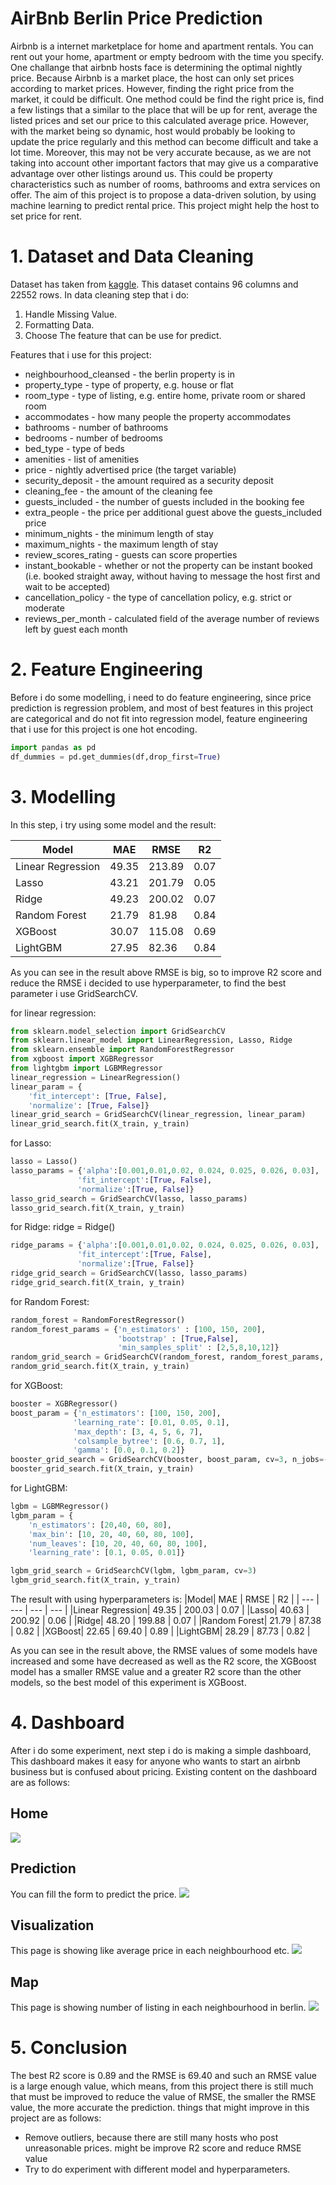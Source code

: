# AirBnb Berlin Price Prediction
Airbnb is a internet marketplace for home and apartment rentals. You can rent out your home, apartment or empty bedroom with the time you specify. One challange that airbnb hosts face is determining the optimal nightly price. 
Because Airbnb is a market place, the host can only set prices according to market prices. However, finding the right price from the market, it could be difficult. One method could be find the right price is, find a few listings that a similar to the place that will be up for rent, average the listed prices and set our price to this calculated average price. 
However, with the market being so dynamic, host would probably be looking to update the price regularly and this method can become difficult and take a lot time.
Moreover, this may not be very accurate because, as we are not taking into account other important factors that may give us a comparative advantage over other listings around us. This could be property characteristics such as number of rooms, bathrooms and extra services on offer.
The aim of this project is to propose a data-driven solution, by using machine learning to predict rental price. This project might help the host to set price for rent.

# 1. Dataset and Data Cleaning
Dataset has taken from [kaggle](https://www.kaggle.com/brittabettendorf/berlin-airbnb-data).
This dataset contains 96 columns and 22552 rows. In data cleaning step that i do:
1. Handle Missing Value.
2. Formatting Data.
3. Choose The feature that can be use for predict.

Features that i use for this project:
- neighbourhood_cleansed - the berlin property is in
- property_type - type of property, e.g. house or flat
- room_type - type of listing, e.g. entire home, private room or shared room
- accommodates - how many people the property accommodates
- bathrooms - number of bathrooms
- bedrooms - number of bedrooms
- bed_type - type of beds
- amenities - list of amenities
- price - nightly advertised price (the target variable)
- security_deposit - the amount required as a security deposit
- cleaning_fee - the amount of the cleaning fee
- guests_included - the number of guests included in the booking fee
- extra_people - the price per additional guest above the guests_included price
- minimum_nights - the minimum length of stay
- maximum_nights - the maximum length of stay
- review_scores_rating - guests can score properties
- instant_bookable - whether or not the property can be instant booked (i.e. booked straight away, without having to message the host first and wait to be accepted)
- cancellation_policy - the type of cancellation policy, e.g. strict or moderate
- reviews_per_month - calculated field of the average number of reviews left by guest each month

# 2. Feature Engineering
Before i do some modelling, i need to do feature engineering, since price prediction is regression problem, and most of best features in this project are categorical and do not fit into regression model, feature engineering that i use for this project is one hot encoding.
```python
import pandas as pd
df_dummies = pd.get_dummies(df,drop_first=True)
```

# 3. Modelling
In this step, i try using some model and the result:

|Model| MAE | RMSE | R2 |
| --- | --- | --- | --- |
|Linear Regression| 49.35 |	213.89 | 0.07 |
|Lasso| 43.21 |	201.79 | 0.05 |
|Ridge| 49.23	| 200.02 | 0.07 |
|Random Forest| 21.79 | 81.98 |	0.84 |
|XGBoost| 30.07 |	115.08 | 0.69 |
|LightGBM| 27.95 | 82.36 | 0.84 |

As you can see in the result above RMSE is big, so to improve R2 score and reduce the RMSE i decided to use hyperparameter, to find the best parameter i use GridSearchCV.

for linear regression:
```python
from sklearn.model_selection import GridSearchCV
from sklearn.linear_model import LinearRegression, Lasso, Ridge
from sklearn.ensemble import RandomForestRegressor
from xgboost import XGBRegressor
from lightgbm import LGBMRegressor
linear_regression = LinearRegression()
linear_param = {
    'fit_intercept': [True, False],
    'normalize': [True, False]}
linear_grid_search = GridSearchCV(linear_regression, linear_param)
linear_grid_search.fit(X_train, y_train)
```
for Lasso:
```python
lasso = Lasso()
lasso_params = {'alpha':[0.001,0.01,0.02, 0.024, 0.025, 0.026, 0.03],
               'fit_intercept':[True, False],
               'normalize':[True, False]}
lasso_grid_search = GridSearchCV(lasso, lasso_params)
lasso_grid_search.fit(X_train, y_train)
```
for Ridge:
ridge = Ridge()
```python
ridge_params = {'alpha':[0.001,0.01,0.02, 0.024, 0.025, 0.026, 0.03],
               'fit_intercept':[True, False],
               'normalize':[True, False]}
ridge_grid_search = GridSearchCV(lasso, lasso_params)
ridge_grid_search.fit(X_train, y_train)
```
for Random Forest:
```python
random_forest = RandomForestRegressor()
random_forest_params = {'n_estimators' : [100, 150, 200],
                        'bootstrap' : [True,False],
                        'min_samples_split' : [2,5,8,10,12]}
random_grid_search = GridSearchCV(random_forest, random_forest_params, cv=3, n_jobs=-1)
random_grid_search.fit(X_train, y_train)
```
for XGBoost:
```python
booster = XGBRegressor()
boost_param = {'n_estimators': [100, 150, 200],
              'learning_rate': [0.01, 0.05, 0.1], 
              'max_depth': [3, 4, 5, 6, 7],
              'colsample_bytree': [0.6, 0.7, 1],
              'gamma': [0.0, 0.1, 0.2]}
booster_grid_search = GridSearchCV(booster, boost_param, cv=3, n_jobs=-1)
booster_grid_search.fit(X_train, y_train)
```
for LightGBM:
```python
lgbm = LGBMRegressor()
lgbm_param = {
    'n_estimators': [20,40, 60, 80],
    'max_bin': [10, 20, 40, 60, 80, 100],
    'num_leaves': [10, 20, 40, 60, 80, 100],
    'learning_rate': [0.1, 0.05, 0.01]}

lgbm_grid_search = GridSearchCV(lgbm, lgbm_param, cv=3)
lgbm_grid_search.fit(X_train, y_train)
```
The result with using hyperparameters is:
|Model| MAE | RMSE | R2 |
| --- | --- | --- | --- |
|Linear Regression| 49.35 | 200.03 | 0.07 |
|Lasso| 40.63 |	200.92 | 0.06 |
|Ridge| 48.20	| 199.88 |	0.07 |
|Random Forest| 21.79	| 87.38 |	0.82 |
|XGBoost| 22.65 |	69.40 |	0.89 |
|LightGBM| 28.29 | 87.73 | 0.82 |

As you can see in the result above, the RMSE values of some models have increased and some have decreased as well as the R2 score, the XGBoost model has a smaller RMSE value and a greater R2 score than the other models, so the best model of this experiment is XGBoost.

# 4. Dashboard
After i do some experiment, next step i do is making a simple dashboard, This dashboard makes it easy for anyone who wants to start an airbnb business but is confused about pricing.
Existing content on the dashboard are as follows:
## Home
![](image/Home2.png)

## Prediction
You can fill the form to predict the price.
![](image/Home.png)

## Visualization
This page is showing like average price in each neighbourhood etc.
![](image/visualization.png)

## Map
This page is showing number of listing in each neighbourhood in berlin.
![](image/map.png)

# 5. Conclusion
The best R2 score is 0.89 and the RMSE is 69.40 and such an RMSE value is a large enough value, which means, from this project there is still much that must be improved to reduce the value of RMSE, the smaller the RMSE value, the more accurate the prediction. things that might improve in this project are as follows:
- Remove outliers, because there are still many hosts who post unreasonable prices. might be improve R2 score and reduce RMSE value
- Try to do experiment with different model and hyperparameters.




